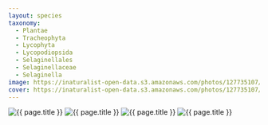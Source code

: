 ```yaml
---
layout: species
taxonomy:
  - Plantae
  - Tracheophyta
  - Lycophyta
  - Lycopodiopsida
  - Selaginellales
  - Selaginellaceae
  - Selaginella
image: https://inaturalist-open-data.s3.amazonaws.com/photos/127735107/medium.jpeg
cover: https://inaturalist-open-data.s3.amazonaws.com/photos/127735107/medium.jpeg
---
```

<div class="image-container">
    <div class="image-wrapper">
<img src="https://inaturalist-open-data.s3.amazonaws.com/photos/127735107/large.jpeg" alt="{{ page.title }}">
<img src="https://inaturalist-open-data.s3.amazonaws.com/photos/127735058/medium.jpeg" alt="{{ page.title }}">
<img src="https://inaturalist-open-data.s3.amazonaws.com/photos/277718239/large.jpeg" alt="{{ page.title }}">
<img src="https://inaturalist-open-data.s3.amazonaws.com/photos/32529000/large.jpeg" alt="{{ page.title }}">


</div>
</div>